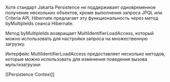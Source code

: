 Хотя стандарт Jakarta Persistence не поддерживает одновременное получение нескольких объектов, кроме выполнения запроса JPQL или Criteria API, Hibernate предлагает эту функциональность через метод byMultipleIds сеанса Hibernate.  
  
Метод byMultipleIds возвращает MultiIdentifierLoadAccess, который можно использовать для настройки запроса на множественную загрузку.  
  
Интерфейс MultiIdentifierLoadAccess предоставляет несколько методов, которые можно использовать для изменения поведения вызова мультизагрузки:

[[Persistence Context]]